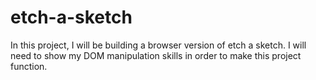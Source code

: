 # etch-a-sketch
In this project, I will be building a browser version of etch a sketch. 
I will need to show my DOM manipulation skills in order to make this project function.
